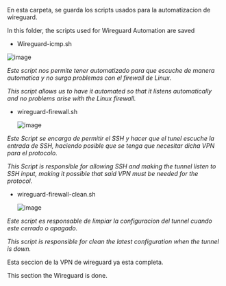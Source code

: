 En esta carpeta, se guarda los scripts usados para la automatizacion de wireguard.

In this folder, the scripts used for Wireguard Automation are saved


 -  Wireguard-icmp.sh

   ![image](https://github.com/user-attachments/assets/861db19c-9ce3-43b5-964c-ecfb48306d41)

  *Este script nos permite tener automatizado para que escuche de manera automatica y no surga problemas con el firewall de Linux.*
  
  *This script allows us to have it automated so that it listens automatically and no problems arise with the Linux firewall.*

 - wireguard-firewall.sh

   ![image](https://github.com/user-attachments/assets/6fa43f24-0c06-49cf-8930-3099299d724a)

  *Este Script se encarga de permitir el SSH y hacer que el tunel escuche la entrada de SSH, haciendo posible
  que se tenga que necesitar dicha VPN para el protocolo.*
  
  *This Script is responsible for allowing SSH and making the tunnel listen to SSH input, making it possible
  that said VPN must be needed for the protocol.*

 - wireguard-firewall-clean.sh

   ![image](https://github.com/user-attachments/assets/cf20f131-2165-441d-93db-6228a4972d84)

  *Este script es responsable de limpiar la configuracion del tunnel cuando este cerrado o apagado.*
    
  *This script is responsible for clean the latest configuration when the tunnel is down.*


 Esta seccion de la VPN de wireguard ya esta completa.

 This section the Wireguard is done.
